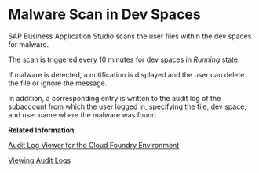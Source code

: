 <!-- loiod259b7ac8a3648b7b26f68864e00b555 -->

# Malware Scan in Dev Spaces

SAP Business Application Studio scans the user files within the dev spaces for malware.

The scan is triggered every 10 minutes for dev spaces in *Running* state.

If malware is detected, a notification is displayed and the user can delete the file or ignore the message.

In addition, a corresponding entry is written to the audit log of the subaccount from which the user logged in, specifying the file, dev space, and user name where the malware was found.

**Related Information**  


[Audit Log Viewer for the Cloud Foundry Environment](https://help.sap.com/docs/btp/sap-business-technology-platform/audit-log-viewer-for-cloud-foundry-environment?version=Cloud)

[Viewing Audit Logs](https://help.sap.com/docs/SAP_DATA_INTELLIGENCE/ca509b7635484070a655738be408da63/456b1dcbec334329930ce4b24b5e589f.html)

